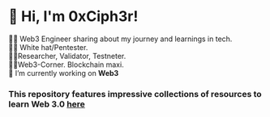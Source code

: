 # 👋 Hi, I'm 0xCiph3r!
👨‍💻 Web3 Engineer sharing about my journey and learnings in tech.<br/>
👨‍💻 White hat/Pentester.<br/>
👨‍💻Researcher, Validator, Testneter.<br/>
👨‍💻Web3-Corner. Blockchain maxi.<br/>
🔭 I’m currently working on **Web3**<br/>

### This repository features impressive collections of resources to learn Web 3.0 [**here**](https://github.com/DZayee/DZayee/blob/main/asset)
